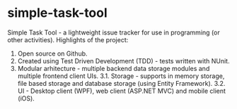 simple-task-tool
================

Simple Task Tool - a lightweight issue tracker for use in programming (or other activities). Highlights of the project:

1. Open source on Github.
2. Created using Test Driven Development (TDD) - tests written with NUnit.
3. Modular arhitecture - multiple backend data storage modules and multiple frontend client UIs.
	3.1. Storage - supports in memory storage, file based storage and database storage (using Entity Framework).
	3.2. UI - Desktop client (WPF), web client (ASP.NET MVC) and mobile client (iOS).
